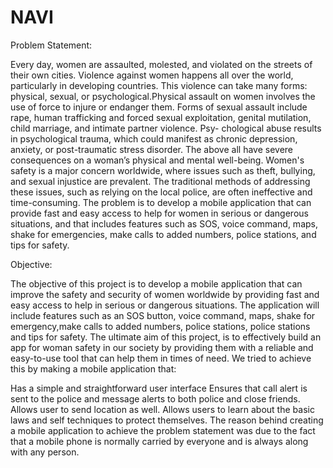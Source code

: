 # NAVI

Problem Statement:

Every day, women are assaulted, molested, and violated on the streets of their own cities. Violence against women happens all over the world, particularly in developing countries. This violence can take many forms: physical, sexual, or psychological.Physical assault on women involves the use of force to injure or endanger them. Forms of sexual assault include rape, human trafficking and forced sexual exploitation, genital mutilation, child marriage, and intimate partner violence. Psy- chological abuse results in psychological trauma, which could manifest as chronic depression, anxiety, or post-traumatic stress disorder. The above all have severe consequences on a woman’s physical and mental well-being. Women's safety is a major concern worldwide, where issues such as theft, bullying, and sexual injustice are prevalent. The traditional methods of addressing these issues, such as relying on the local police, are often ineffective and time-consuming. The problem is to develop a mobile application that can provide fast and easy access to help for women in serious or dangerous situations, and that includes features such as SOS, voice command, maps, shake for emergencies, make calls to added numbers, police stations, and tips for safety.

Objective:

The objective of this project is to develop a mobile application that can improve the safety and security of women worldwide by providing fast and easy access to help in serious or dangerous situations. The application will include features such as an SOS button, voice command, maps, shake for emergency,make calls to added numbers, police stations, police stations and tips for safety. The ultimate aim of this project, is to effectively build an app for woman safety in our society by providing them with a reliable and easy-to-use tool that can help them in times of need. We tried to achieve this by making a mobile application that:

Has a simple and straightforward user interface
Ensures that call alert is sent to the police and message alerts to both police and close friends.
Allows user to send location as well.
Allows users to learn about the basic laws and self techniques to protect themselves. The reason behind creating a mobile application to achieve the problem statement was due to the fact that a mobile phone is normally carried by everyone and is always along with any person.
